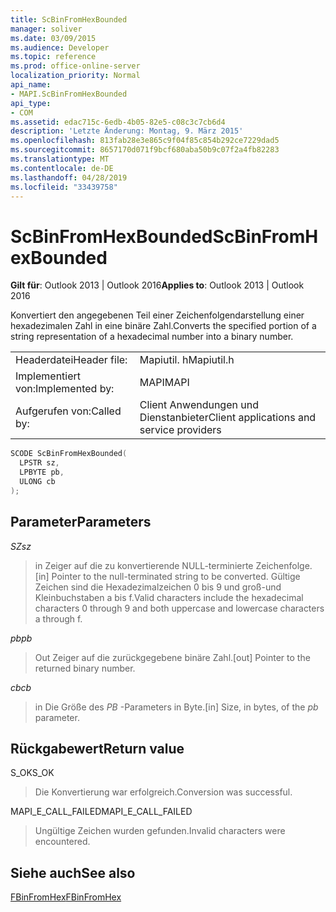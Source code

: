 ```yaml
---
title: ScBinFromHexBounded
manager: soliver
ms.date: 03/09/2015
ms.audience: Developer
ms.topic: reference
ms.prod: office-online-server
localization_priority: Normal
api_name:
- MAPI.ScBinFromHexBounded
api_type:
- COM
ms.assetid: edac715c-6edb-4b05-82e5-c08c3c7cb6d4
description: 'Letzte Änderung: Montag, 9. März 2015'
ms.openlocfilehash: 813fab28e3e865c9f04f85c854b292ce7229dad5
ms.sourcegitcommit: 8657170d071f9bcf680aba50b9c07f2a4fb82283
ms.translationtype: MT
ms.contentlocale: de-DE
ms.lasthandoff: 04/28/2019
ms.locfileid: "33439758"
---
```

# <a name="scbinfromhexbounded"></a><span data-ttu-id="7b83f-103">ScBinFromHexBounded</span><span class="sxs-lookup"><span data-stu-id="7b83f-103">ScBinFromHexBounded</span></span>

  
  
<span data-ttu-id="7b83f-104">**Gilt für**: Outlook 2013 | Outlook 2016</span><span class="sxs-lookup"><span data-stu-id="7b83f-104">**Applies to**: Outlook 2013 | Outlook 2016</span></span> 
  
<span data-ttu-id="7b83f-105">Konvertiert den angegebenen Teil einer Zeichenfolgendarstellung einer hexadezimalen Zahl in eine binäre Zahl.</span><span class="sxs-lookup"><span data-stu-id="7b83f-105">Converts the specified portion of a string representation of a hexadecimal number into a binary number.</span></span> 
  
|||
|:-----|:-----|
|<span data-ttu-id="7b83f-106">Headerdatei</span><span class="sxs-lookup"><span data-stu-id="7b83f-106">Header file:</span></span>  <br/> |<span data-ttu-id="7b83f-107">Mapiutil. h</span><span class="sxs-lookup"><span data-stu-id="7b83f-107">Mapiutil.h</span></span>  <br/> |
|<span data-ttu-id="7b83f-108">Implementiert von:</span><span class="sxs-lookup"><span data-stu-id="7b83f-108">Implemented by:</span></span>  <br/> |<span data-ttu-id="7b83f-109">MAPI</span><span class="sxs-lookup"><span data-stu-id="7b83f-109">MAPI</span></span>  <br/> |
|<span data-ttu-id="7b83f-110">Aufgerufen von:</span><span class="sxs-lookup"><span data-stu-id="7b83f-110">Called by:</span></span>  <br/> |<span data-ttu-id="7b83f-111">Client Anwendungen und Dienstanbieter</span><span class="sxs-lookup"><span data-stu-id="7b83f-111">Client applications and service providers</span></span>  <br/> |
   
```cpp
SCODE ScBinFromHexBounded(
  LPSTR sz,
  LPBYTE pb,
  ULONG cb
);
```

## <a name="parameters"></a><span data-ttu-id="7b83f-112">Parameter</span><span class="sxs-lookup"><span data-stu-id="7b83f-112">Parameters</span></span>

 <span data-ttu-id="7b83f-113">_SZ_</span><span class="sxs-lookup"><span data-stu-id="7b83f-113">_sz_</span></span>
  
> <span data-ttu-id="7b83f-114">in Zeiger auf die zu konvertierende NULL-terminierte Zeichenfolge.</span><span class="sxs-lookup"><span data-stu-id="7b83f-114">[in] Pointer to the null-terminated string to be converted.</span></span> <span data-ttu-id="7b83f-115">Gültige Zeichen sind die Hexadezimalzeichen 0 bis 9 und groß-und Kleinbuchstaben a bis f.</span><span class="sxs-lookup"><span data-stu-id="7b83f-115">Valid characters include the hexadecimal characters 0 through 9 and both uppercase and lowercase characters a through f.</span></span>
    
 <span data-ttu-id="7b83f-116">_pb_</span><span class="sxs-lookup"><span data-stu-id="7b83f-116">_pb_</span></span>
  
> <span data-ttu-id="7b83f-117">Out Zeiger auf die zurückgegebene binäre Zahl.</span><span class="sxs-lookup"><span data-stu-id="7b83f-117">[out] Pointer to the returned binary number.</span></span>
    
 <span data-ttu-id="7b83f-118">_cb_</span><span class="sxs-lookup"><span data-stu-id="7b83f-118">_cb_</span></span>
  
> <span data-ttu-id="7b83f-119">in Die Größe des _PB_ -Parameters in Byte.</span><span class="sxs-lookup"><span data-stu-id="7b83f-119">[in] Size, in bytes, of the  _pb_ parameter.</span></span> 
    
## <a name="return-value"></a><span data-ttu-id="7b83f-120">Rückgabewert</span><span class="sxs-lookup"><span data-stu-id="7b83f-120">Return value</span></span>

<span data-ttu-id="7b83f-121">S_OK</span><span class="sxs-lookup"><span data-stu-id="7b83f-121">S_OK</span></span>
  
> <span data-ttu-id="7b83f-122">Die Konvertierung war erfolgreich.</span><span class="sxs-lookup"><span data-stu-id="7b83f-122">Conversion was successful.</span></span>
    
<span data-ttu-id="7b83f-123">MAPI_E_CALL_FAILED</span><span class="sxs-lookup"><span data-stu-id="7b83f-123">MAPI_E_CALL_FAILED</span></span>
  
> <span data-ttu-id="7b83f-124">Ungültige Zeichen wurden gefunden.</span><span class="sxs-lookup"><span data-stu-id="7b83f-124">Invalid characters were encountered.</span></span>
    
## <a name="see-also"></a><span data-ttu-id="7b83f-125">Siehe auch</span><span class="sxs-lookup"><span data-stu-id="7b83f-125">See also</span></span>



[<span data-ttu-id="7b83f-126">FBinFromHex</span><span class="sxs-lookup"><span data-stu-id="7b83f-126">FBinFromHex</span></span>](fbinfromhex.md)

